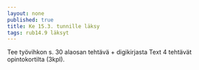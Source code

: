 ```yaml
---
layout: none
published: true
title: Ke 15.3. tunnille läksy
tags: rub14.9 läksyt
---
```

Tee työvihkon s. 30 alaosan tehtävä + digikirjasta Text 4 tehtävät opintokortilta (3kpl).
